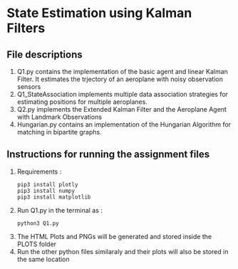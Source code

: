 # State Estimation using Kalman Filters

## File descriptions
1) Q1.py contains the implementation of the basic agent and linear Kalman Filter. It estimates the trjectory of an aeroplane with noisy observation sensors
2) Q1_StateAssociation implements multiple data association strategies for estimating positions for multiple aeroplanes.
3) Q2.py implements the Extended Kalman Filter and the Aeroplane Agent with Landmark Observations
4) Hungarian.py contains an implementation of the Hungarian Algorithm for matching in bipartite graphs.

## Instructions for running the assignment files

1) Requirements :
   ```
   pip3 install plotly
   pip3 install numpy
   pip3 install matplotlib
   ```
2) Run Q1.py in the terminal as :
   ```
   python3 Q1.py
   ```
3) The HTML Plots and PNGs will be generated and stored inside the PLOTS folder
4) Run the other python files similaraly and their plots will also be stored in the same location
